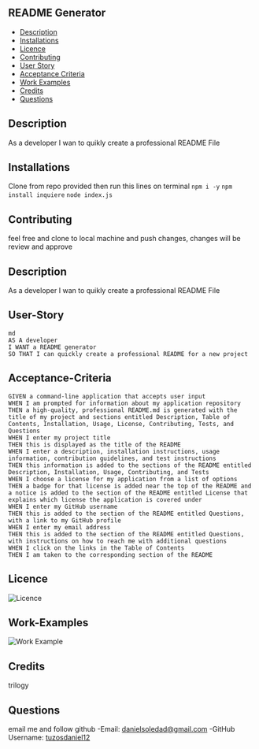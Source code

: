 ## README Generator

- [Description](#Description)
- [Installations](#Installations)
- [Licence](#Licence)
- [Contributing](#Contributing)
- [User Story](#User-Story)
- [Acceptance Criteria](#Acceptance-Criteria)
- [Work Examples](#Work-Examples)
- [Credits](#Credits)
- [Questions](#Questions)

## Description

As a developer I wan to quikly create a professional README File

## Installations

Clone from repo provided then run this lines on terminal `npm i -y` `npm install inquiere` `node index.js`

## Contributing

feel free and clone to local machine and push changes, changes will be review and approve

## Description

As a developer I wan to quikly create a professional README File

## User-Story

```
md
AS A developer
I WANT a README generator
SO THAT I can quickly create a professional README for a new project

```

## Acceptance-Criteria

```
GIVEN a command-line application that accepts user input
WHEN I am prompted for information about my application repository
THEN a high-quality, professional README.md is generated with the title of my project and sections entitled Description, Table of Contents, Installation, Usage, License, Contributing, Tests, and Questions
WHEN I enter my project title
THEN this is displayed as the title of the README
WHEN I enter a description, installation instructions, usage information, contribution guidelines, and test instructions
THEN this information is added to the sections of the README entitled Description, Installation, Usage, Contributing, and Tests
WHEN I choose a license for my application from a list of options
THEN a badge for that license is added near the top of the README and a notice is added to the section of the README entitled License that explains which license the application is covered under
WHEN I enter my GitHub username
THEN this is added to the section of the README entitled Questions, with a link to my GitHub profile
WHEN I enter my email address
THEN this is added to the section of the README entitled Questions, with instructions on how to reach me with additional questions
WHEN I click on the links in the Table of Contents
THEN I am taken to the corresponding section of the README
```

## Licence

![Licence](https://opensource.org/licenses/Apache-2.0)

## Work-Examples

![Work Example](https://github.com/Tuzosdaniel12/ReadMe-Generator)

## Credits

trilogy

## Questions
email me and follow github
-Email: [danielsoledad@gmail.com](danielsoledad@gmail.com)
-GitHub Username: [tuzosdaniel12](https://github.com/tuzosdaniel12) 
